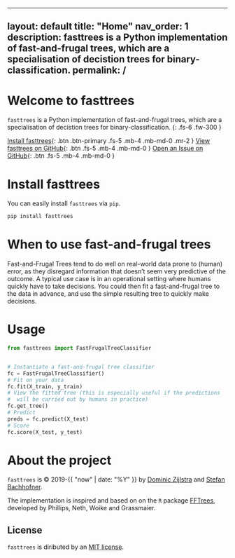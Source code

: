 <!---
SPDX-FileCopyrightText: Stefan Bachhofner <bachhofner.dev@gmail.com>

SPDX-License-Identifier: CC-BY-4.0
--->
---
layout: default
title: "Home"
nav_order: 1
description: fasttrees is a Python implementation of fast-and-frugal trees, which are a specialisation of decistion trees for binary-classification.
permalink: /
---
# Welcome to fasttrees

`fasttrees` is a Python implementation of fast-and-frugal trees, which are a specialisation of decistion trees for binary-classification.
{: .fs-6 .fw-300 }

[Install fasttrees](#install-fasttrees){: .btn .btn-primary .fs-5 .mb-4 .mb-md-0 .mr-2 }
[View fasttrees on GitHub](https://github.com/fasttrees/fasttrees){: .btn .fs-5 .mb-4 .mb-md-0 }
[Open an Issue on GitHub](https://github.com/fasttrees/fasttrees/issues){: .btn .fs-5 .mb-4 .mb-md-0 }


# Install fasttrees

You can easily install `fasttrees` via `pip`.

```bash
pip install fasttrees
```

# When to use fast-and-frugal trees

Fast-and-Frugal Trees tend to do well on real-world data prone to (human) error, as they disregard information that doesn’t seem very predictive of the outcome. A typical use case is in an operational setting where humans quickly have to take decisions. You could then fit a fast-and-frugal tree to the data in advance, and use the simple resulting tree to quickly make decisions.

# Usage

```python
from fasttrees import FastFrugalTreeClassifier


# Instantiate a fast-and-frugal tree classifier
fc = FastFrugalTreeClassifier()
# Fit on your data
fc.fit(X_train, y_train)
# View the fitted tree (this is especially useful if the predictions
#  will be carried out by humans in practice)
fc.get_tree()
# Predict
preds = fc.predict(X_test)
# Score
fc.score(X_test, y_test)
```

# About the project

`fasttrees` is &copy; 2019-{{ "now" | date: "%Y" }} by [Dominic Zijlstra](https://www.linkedin.com/in/dominiczijlstra/) and [Stefan Bachhofner](https://www.linkedin.com/in/stefan-bachhofner-b729031b0/).

The implementation is inspired and based on on the `R` package [FFTrees](https://cran.r-project.org/web/packages/FFTrees/index.html), developed by Phillips, Neth, Woike and Grassmaier.

## License

`fasttrees` is diributed by an [MIT license](https://github.com/fasttrees/fasttrees/blob/master/LICENSE.txt).
